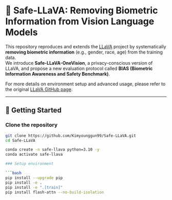 # 🌟 Safe-LLaVA: Removing Biometric Information from Vision Language Models

This repository reproduces and extends the [LLaVA](https://github.com/haotian-liu/LLaVA) project by systematically **removing biometric information** (e.g., gender, race, age) from the training data.  
We introduce **Safe-LLaVA-OneVision**, a privacy-conscious version of LLaVA, and propose a new evaluation protocol called **BIAS (Biometric Information Awareness and Safety Benchmark)**.

For more details on environment setup and advanced usage, please refer to the original [LLaVA GitHub page](https://github.com/haotian-liu/LLaVA).

---

## 🚀 Getting Started

### Clone the repository
```bash
git clone https://github.com/Kimyounggun99/Safe-LLaVA.git
cd Safe-LLaVA

conda create -n safe-llava python=3.10 -y
conda activate safe-llava

### Setup environment

```bash
pip install --upgrade pip
pip install -e .
pip install -e ".[train]"
pip install flash-attn --no-build-isolation
